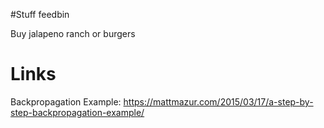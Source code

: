#Stuff
feedbin

Buy jalapeno ranch or burgers

# Links
Backpropagation Example: https://mattmazur.com/2015/03/17/a-step-by-step-backpropagation-example/
